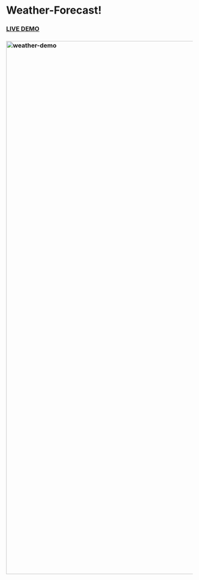 # Weather-Forecast!
<h3><a href="https://chloeenn.github.io/Weather-Forecast/">LIVE DEMO</a><h3>
<img width="1440" alt="weather-demo" src="https://github.com/chloeenn/Weather-Forecast/assets/95497824/0885c8fe-aef6-4b79-abe8-c50248bfe82c">
